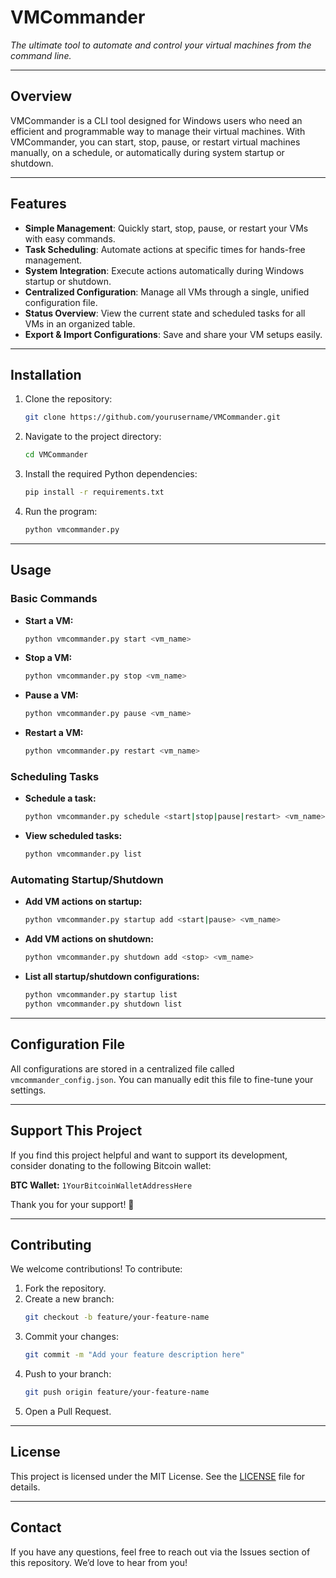 # VMCommander

*The ultimate tool to automate and control your virtual machines from the command line.*

---

## Overview
VMCommander is a CLI tool designed for Windows users who need an efficient and programmable way to manage their virtual machines. With VMCommander, you can start, stop, pause, or restart virtual machines manually, on a schedule, or automatically during system startup or shutdown.

---

## Features
- **Simple Management**: Quickly start, stop, pause, or restart your VMs with easy commands.
- **Task Scheduling**: Automate actions at specific times for hands-free management.
- **System Integration**: Execute actions automatically during Windows startup or shutdown.
- **Centralized Configuration**: Manage all VMs through a single, unified configuration file.
- **Status Overview**: View the current state and scheduled tasks for all VMs in an organized table.
- **Export & Import Configurations**: Save and share your VM setups easily.

---

## Installation

1. Clone the repository:
   ```bash
   git clone https://github.com/yourusername/VMCommander.git
   ```
2. Navigate to the project directory:
   ```bash
   cd VMCommander
   ```
3. Install the required Python dependencies:
   ```bash
   pip install -r requirements.txt
   ```
4. Run the program:
   ```bash
   python vmcommander.py
   ```

---

## Usage

### Basic Commands
- **Start a VM:**
  ```bash
  python vmcommander.py start <vm_name>
  ```
- **Stop a VM:**
  ```bash
  python vmcommander.py stop <vm_name>
  ```
- **Pause a VM:**
  ```bash
  python vmcommander.py pause <vm_name>
  ```
- **Restart a VM:**
  ```bash
  python vmcommander.py restart <vm_name>
  ```

### Scheduling Tasks
- **Schedule a task:**
  ```bash
  python vmcommander.py schedule <start|stop|pause|restart> <vm_name> --time "HH:MM"
  ```
- **View scheduled tasks:**
  ```bash
  python vmcommander.py list
  ```

### Automating Startup/Shutdown
- **Add VM actions on startup:**
  ```bash
  python vmcommander.py startup add <start|pause> <vm_name>
  ```
- **Add VM actions on shutdown:**
  ```bash
  python vmcommander.py shutdown add <stop> <vm_name>
  ```
- **List all startup/shutdown configurations:**
  ```bash
  python vmcommander.py startup list
  python vmcommander.py shutdown list
  ```

---

## Configuration File
All configurations are stored in a centralized file called `vmcommander_config.json`. You can manually edit this file to fine-tune your settings.

---

## Support This Project

If you find this project helpful and want to support its development, consider donating to the following Bitcoin wallet:

**BTC Wallet:** `1YourBitcoinWalletAddressHere`

Thank you for your support! 🚀

---

## Contributing

We welcome contributions! To contribute:

1. Fork the repository.
2. Create a new branch:
   ```bash
   git checkout -b feature/your-feature-name
   ```
3. Commit your changes:
   ```bash
   git commit -m "Add your feature description here"
   ```
4. Push to your branch:
   ```bash
   git push origin feature/your-feature-name
   ```
5. Open a Pull Request.

---

## License

This project is licensed under the MIT License. See the [LICENSE](LICENSE) file for details.

---

## Contact

If you have any questions, feel free to reach out via the Issues section of this repository. We’d love to hear from you!

